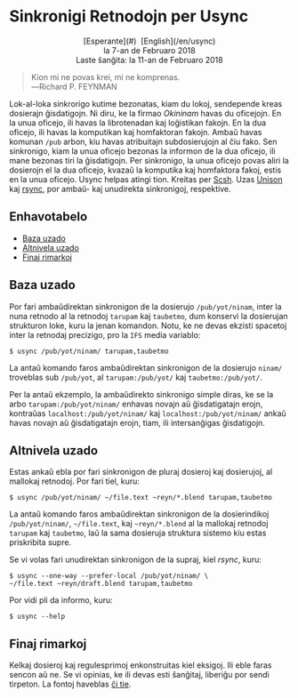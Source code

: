 Sinkronigi Retnodojn per Usync
==============================

<center>[Esperante](#)  [English](/en/usync)</center>
<center>la 7-an de Februaro 2018</center>
<center>Laste ŝanĝita: la 11-an de Februaro 2018</center>

>Kion mi ne povas krei, mi ne komprenas.<br>
>―Richard P. FEYNMAN

Lok-al-loka sinkrorigo kutime bezonatas, kiam du lokoj, sendepende kreas dosierajn ĝisdatigojn. Ni
diru, ke la firmao _Okininam_ havas du oficejojn. En la unua oficejo, ili havas la librotenadan kaj
loĝistikan fakojn. En la dua oficejo, ili havas la komputikan kaj homfaktoran fakojn. Ambaŭ havas
komunan `/pub` arbon, kiu havas atribuitajn subdosierujojn al ĉiu fako. Sen sinkronigo, kiam la unua
oficejo bezonas la informon de la dua oficejo, ili mane bezonas tiri la ĝisdatigojn. Per sinkronigo,
la unua oficejo povas aliri la dosierojn el la dua oficejo, kvazaŭ la komputika kaj homfaktora
fakoj, estis en la unua oficejo. Usync helpas atingi tion. Kreitas per
[Scsh](https://www.scsh.net). Uzas [Unison](http://www.cis.upenn.edu/~bcpierce/unison/) kaj
[rsync](http://rsync.samba.org/), por ambaŭ- kaj unudirekta sinkronigoj, respektive.


Enhavotabelo
------------

- [Baza uzado](#bazuzado)
- [Altnivela uzado](#altniveluzado)
- [Finaj rimarkoj](#finaj)


<a name="bazuzado"></a>Baza uzado
---------------------------------

Por fari ambaŭdirektan sinkronigon de la dosierujo `/pub/yot/ninam`, inter la nuna retnodo al la
retnodoj `tarupam` kaj `taubetmo`, dum konservi la dosierujan strukturon loke, kuru la jenan
komandon. Notu, ke ne devas ekzisti spacetoj inter la retnodaj precizigo, pro la `IFS` media
variablo:

    $ usync /pub/yot/ninam/ tarupam,taubetmo

La antaŭ komando faros ambaŭdirektan sinkronigon de la dosierujo `ninam/` troveblas sub `/pub/yot`,
al `tarupam:/pub/yot/` kaj `taubetmo:/pub/yot/`.

Per la antaŭ ekzemplo, la ambaŭdirekto sinkronigo simple diras, ke se la arbo
`tarupam:/pub/yot/ninam/` enhavas novajn aŭ ĝisdatigatajn erojn, kontraŭas
`localhost:/pub/yot/ninam/` kaj `localhost:/pub/yot/ninam/` ankaŭ havas novajn aŭ ĝisdatigatajn
erojn, tiam, ili intersanĝigas ĝisdatigojn.


<a name="altniveluzado"></a>Altnivela uzado
-------------------------------------------

Estas ankaŭ ebla por fari sinkronigon de pluraj dosieroj kaj dosierujoj, al mallokaj retnodoj. Por
fari tiel, kuru:

    $ usync /pub/yot/ninam/ ~/file.text ~reyn/*.blend tarupam,taubetmo

La antaŭ komando faros ambaŭdirektan sinkronigon de la dosierindikoj `/pub/yot/ninam/`,
`~/file.text`, kaj `~reyn/*.blend` al la mallokaj retnodoj `tarupam` kaj `taubetmo`, laŭ la sama
dosieruja struktura sistemo kiu estas priskribita supre.

Se vi volas fari unudirektan sinkronigon de la supraj, kiel _rsync_, kuru:

    $ usync --one-way --prefer-local /pub/yot/ninam/ \
    ~/file.text ~reyn/draft.blend tarupam,taubetmo


Por vidi pli da informo, kuru:

    $ usync --help


<a name="finaj"></a>Finaj rimarkoj
----------------------------------

Kelkaj dosieroj kaj regulesprimoj enkonstruitas kiel eksigoj. Ili eble faras sencon aŭ ne. Se
vi opinias, ke ili devas esti ŝanĝitaj, liberiĝu por sendi tirpeton. La fontoj haveblas
[ĉi tie](https://github.com/ebzzry/usync).
